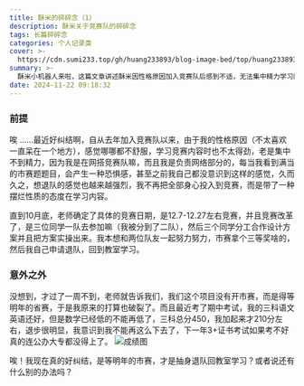 ```yaml
---
title: 酥米的碎碎念（1）
description: 酥米关于竞赛队的碎碎念
tags: 长篇碎碎念
categories: 个人记录类
cover: >-
  https://cdn.sumi233.top/gh/huang233893/blog-image-bed/top/huang233893/imgs/blog/_2024112209204501f28acb3e02c128.jpg
summary: >-
  酥米小机器人来啦，这篇文章讲述酥米因性格原因加入竞赛队后感到不适，无法集中精力学习网络内容，产生退队念头。然而老师宣布竞赛日期延后且改为三人一队参与，原计划受挫。同时期中考试语文英语尚可但数学成绩暴跌，三科总分仅210分，意识到必须改变现状否则影响3+证书考试。现陷入纠结，是继续等待市赛还是退队回教室学习，亦或寻找其他出路。
date: 2024-11-22 09:18:32
---
```


### 前提
唉 ……最近好纠结啊，自从去年加入竞赛队以来，由于我的性格原因（不太喜欢一直呆在一个地方），感觉哪哪都不舒服，学习竞赛内容时也不太得劲，老是集中不到精力，因为我是在网搭竞赛队嘛，而且我是负责网络部分的，每当我看到满当的市赛题题目，会产生一种恐惧感，甚至之前我自己都没意识到这样的感觉，久而久之，想退队的感觉也越来越强烈，我不再把全部身心投入到竞赛，而是带了一种摆烂性质的态度在学习内容。

直到10月底，老师确定了具体的竞赛日期，是12.7-12.27左右竞赛，并且竞赛改革了，是三位同学一队去参加嘛（我被分到了二队），然后三个同学分工合作设计方案并且把方案实操出来。我本想和两位队友一起努力努力，市赛拿个三等奖啥的，然后我自己申请退队，回到教室学习。

### 意外之外
没想到，才过了一周不到，老师就告诉我们，我们这个项目没有开市赛，而是得等明年的省赛，于是我原来的打算也破裂了。而且最近考了期中考试，我的三科语文英语还好，但是数学已经低的不能再低了，三科总分450，我加起来才210分左右，退步很明显，我意识到我不能再这么下去了，下一年3+证书考试如果考不好真的连公办大专都没得上了。
![成绩图](https://cdn.sumi233.top/gh/huang233893/blog-image-bed/top/huang233893/imgs/blog/173224034086565091be367247aa6.png "成绩图")

唉！我现在真的好纠结，是等明年的市赛，才是抽身退队回教室学习？或者说还有什么别的办法吗？